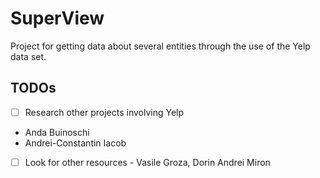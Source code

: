 # SuperView
Project for getting data about several entities through the use of the Yelp data set.

## TODOs

- [ ] Research other projects involving Yelp 
- Anda Buinoschi
- Andrei-Constantin Iacob
- [ ] Look for other resources - Vasile Groza, Dorin Andrei Miron
